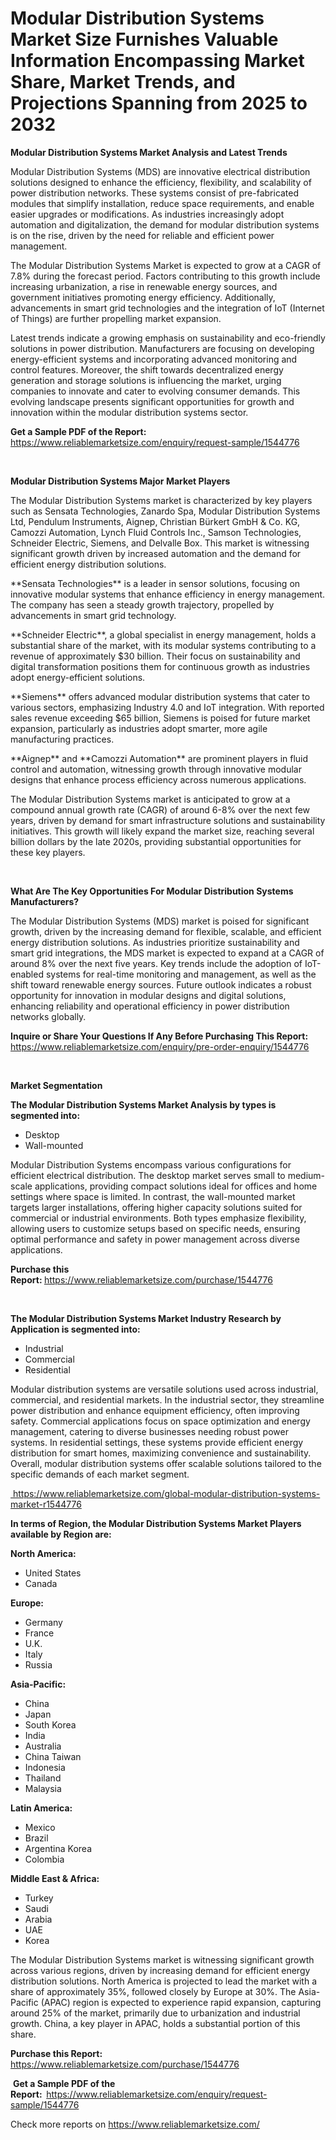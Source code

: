 <p><h1>Modular Distribution Systems Market Size Furnishes Valuable Information Encompassing Market Share, Market Trends, and Projections Spanning from 2025 to 2032</h1></p><p><strong>Modular Distribution Systems Market Analysis and Latest Trends</strong></p>
<p><p>Modular Distribution Systems (MDS) are innovative electrical distribution solutions designed to enhance the efficiency, flexibility, and scalability of power distribution networks. These systems consist of pre-fabricated modules that simplify installation, reduce space requirements, and enable easier upgrades or modifications. As industries increasingly adopt automation and digitalization, the demand for modular distribution systems is on the rise, driven by the need for reliable and efficient power management.</p><p>The Modular Distribution Systems Market is expected to grow at a CAGR of 7.8% during the forecast period. Factors contributing to this growth include increasing urbanization, a rise in renewable energy sources, and government initiatives promoting energy efficiency. Additionally, advancements in smart grid technologies and the integration of IoT (Internet of Things) are further propelling market expansion.</p><p>Latest trends indicate a growing emphasis on sustainability and eco-friendly solutions in power distribution. Manufacturers are focusing on developing energy-efficient systems and incorporating advanced monitoring and control features. Moreover, the shift towards decentralized energy generation and storage solutions is influencing the market, urging companies to innovate and cater to evolving consumer demands. This evolving landscape presents significant opportunities for growth and innovation within the modular distribution systems sector.</p></p>
<p><strong>Get a Sample PDF of the Report:&nbsp;</strong> <a href="https://www.reliablemarketsize.com/enquiry/request-sample/1544776?utm_campaign=3504&utm_medium=2&utm_source=Github&utm_content=ia&utm_term=08042025&utm_id=modular-distribution-systems">https://www.reliablemarketsize.com/enquiry/request-sample/1544776</a></p>
<p>&nbsp;</p>
<p><strong>Modular Distribution Systems Major Market Players</strong></p>
<p><p>The Modular Distribution Systems market is characterized by key players such as Sensata Technologies, Zanardo Spa, Modular Distribution Systems Ltd, Pendulum Instruments, Aignep, Christian Bürkert GmbH & Co. KG, Camozzi Automation, Lynch Fluid Controls Inc., Samson Technologies, Schneider Electric, Siemens, and Delvalle Box. This market is witnessing significant growth driven by increased automation and the demand for efficient energy distribution solutions.</p><p>**Sensata Technologies** is a leader in sensor solutions, focusing on innovative modular systems that enhance efficiency in energy management. The company has seen a steady growth trajectory, propelled by advancements in smart grid technology. </p><p>**Schneider Electric**, a global specialist in energy management, holds a substantial share of the market, with its modular systems contributing to a revenue of approximately $30 billion. Their focus on sustainability and digital transformation positions them for continuous growth as industries adopt energy-efficient solutions.</p><p>**Siemens** offers advanced modular distribution systems that cater to various sectors, emphasizing Industry 4.0 and IoT integration. With reported sales revenue exceeding $65 billion, Siemens is poised for future market expansion, particularly as industries adopt smarter, more agile manufacturing practices.</p><p>**Aignep** and **Camozzi Automation** are prominent players in fluid control and automation, witnessing growth through innovative modular designs that enhance process efficiency across numerous applications.</p><p>The Modular Distribution Systems market is anticipated to grow at a compound annual growth rate (CAGR) of around 6-8% over the next few years, driven by demand for smart infrastructure solutions and sustainability initiatives. This growth will likely expand the market size, reaching several billion dollars by the late 2020s, providing substantial opportunities for these key players.</p></p>
<p>&nbsp;</p>
<p><strong>What Are The Key Opportunities For Modular Distribution Systems Manufacturers?</strong></p>
<p><p>The Modular Distribution Systems (MDS) market is poised for significant growth, driven by the increasing demand for flexible, scalable, and efficient energy distribution solutions. As industries prioritize sustainability and smart grid integrations, the MDS market is expected to expand at a CAGR of around 8% over the next five years. Key trends include the adoption of IoT-enabled systems for real-time monitoring and management, as well as the shift toward renewable energy sources. Future outlook indicates a robust opportunity for innovation in modular designs and digital solutions, enhancing reliability and operational efficiency in power distribution networks globally.</p></p>
<p><strong>Inquire or Share Your Questions If Any Before Purchasing This Report:</strong> <a href="https://www.reliablemarketsize.com/enquiry/pre-order-enquiry/1544776?utm_campaign=3504&utm_medium=2&utm_source=Github&utm_content=ia&utm_term=08042025&utm_id=modular-distribution-systems">https://www.reliablemarketsize.com/enquiry/pre-order-enquiry/1544776</a></p>
<p>&nbsp;</p>
<p><strong>Market Segmentation</strong></p>
<p><strong>The Modular Distribution Systems Market Analysis by types is segmented into:</strong></p>
<p><ul><li>Desktop</li><li>Wall-mounted</li></ul></p>
<p><p>Modular Distribution Systems encompass various configurations for efficient electrical distribution. The desktop market serves small to medium-scale applications, providing compact solutions ideal for offices and home settings where space is limited. In contrast, the wall-mounted market targets larger installations, offering higher capacity solutions suited for commercial or industrial environments. Both types emphasize flexibility, allowing users to customize setups based on specific needs, ensuring optimal performance and safety in power management across diverse applications.</p></p>
<p><strong>Purchase this Report:&nbsp;</strong><a href="https://www.reliablemarketsize.com/purchase/1544776?utm_campaign=3504&utm_medium=2&utm_source=Github&utm_content=ia&utm_term=08042025&utm_id=modular-distribution-systems">https://www.reliablemarketsize.com/purchase/1544776</a></p>
<p>&nbsp;</p>
<p><strong>The Modular Distribution Systems Market Industry Research by Application is segmented into:</strong></p>
<p><ul><li>Industrial</li><li>Commercial</li><li>Residential</li></ul></p>
<p><p>Modular distribution systems are versatile solutions used across industrial, commercial, and residential markets. In the industrial sector, they streamline power distribution and enhance equipment efficiency, often improving safety. Commercial applications focus on space optimization and energy management, catering to diverse businesses needing robust power systems. In residential settings, these systems provide efficient energy distribution for smart homes, maximizing convenience and sustainability. Overall, modular distribution systems offer scalable solutions tailored to the specific demands of each market segment.</p></p>
<p><a href="https://www.reliablemarketsize.com/global-modular-distribution-systems-market-r1544776?utm_campaign=3504&utm_medium=2&utm_source=Github&utm_content=ia&utm_term=08042025&utm_id=modular-distribution-systems">&nbsp;https://www.reliablemarketsize.com/global-modular-distribution-systems-market-r1544776</a></p>
<p><strong>In terms of Region, the Modular Distribution Systems Market Players available by Region are:</strong></p>
<p>
    <p> <strong> North America: </strong>
        <ul>
            <li>United States</li>
            <li>Canada</li>
        </ul>
        </p> 
    <p> <strong> Europe: </strong>
        <ul>
            <li>Germany</li>
            <li>France</li>
            <li>U.K.</li>
            <li>Italy</li>
            <li>Russia</li>
        </ul>
        </p> 
    <p> <strong> Asia-Pacific: </strong>
        <ul>
            <li>China</li>
            <li>Japan</li>
            <li>South Korea</li>
            <li>India</li>
            <li>Australia</li>
            <li>China Taiwan</li>
            <li>Indonesia</li>
            <li>Thailand</li>
            <li>Malaysia</li>
        </ul>
        </p> 
    <p> <strong> Latin America: </strong>
        <ul>
            <li>Mexico</li>
            <li>Brazil</li>
            <li>Argentina Korea</li>
            <li>Colombia</li>
        </ul>
        </p> 
    <p> <strong> Middle East & Africa: </strong>
        <ul>
            <li>Turkey</li>
            <li>Saudi</li>
            <li>Arabia</li>
            <li>UAE</li>
            <li>Korea</li>
        </ul>
    </p>
    </p>
<p><p>The Modular Distribution Systems market is witnessing significant growth across various regions, driven by increasing demand for efficient energy distribution solutions. North America is projected to lead the market with a share of approximately 35%, followed closely by Europe at 30%. The Asia-Pacific (APAC) region is expected to experience rapid expansion, capturing around 25% of the market, primarily due to urbanization and industrial growth. China, a key player in APAC, holds a substantial portion of this share.</p></p>
<p><strong>Purchase this Report: </strong><a href="https://www.reliablemarketsize.com/purchase/1544776?utm_campaign=3504&utm_medium=2&utm_source=Github&utm_content=ia&utm_term=08042025&utm_id=modular-distribution-systems">https://www.reliablemarketsize.com/purchase/1544776</a></p>
<p>&nbsp;<strong>Get a Sample PDF of the Report:&nbsp;&nbsp;</strong><a href="https://www.reliablemarketsize.com/enquiry/request-sample/1544776?utm_campaign=3504&utm_medium=2&utm_source=Github&utm_content=ia&utm_term=08042025&utm_id=modular-distribution-systems">https://www.reliablemarketsize.com/enquiry/request-sample/1544776</a></p>
<p><strong></strong></p>
<p>Check more reports on <a href="https://www.reliablemarketsize.com/?utm_campaign=3504&utm_medium=2&utm_source=Github&utm_content=ia&utm_term=08042025&utm_id=modular-distribution-systems">https://www.reliablemarketsize.com/</a></p>